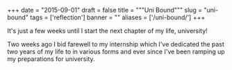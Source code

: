 
+++
date = "2015-09-01"
draft = false
title = """Uni Bound"""
slug = "uni-bound"
tags = ['reflection']
banner = ""
aliases = ['/uni-bound/']
+++

It's just a few weeks until I start the next chapter of my life, university!

Two weeks ago I bid farewell to my internship which I've dedicated the past two years of my life to in various forms and ever since I've been ramping up my preparations for university. 
